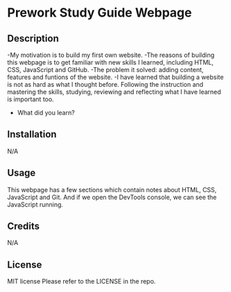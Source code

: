
# Prework Study Guide Webpage

## Description

-My motivation is to build my first own website.
-The reasons of building this webpage is to get familiar with new skills I learned, including HTML, CSS, JavaScript and GitHub.
-The problem it solved: adding content, features and funtions of the website.
-I have learned that building a website is not as hard as what I thought before. Following the instruction and mastering the skills, studying, reviewing and reflecting what I have learned is important too.
- What did you learn?


## Installation

N/A

## Usage

This webpage has a few sections which contain notes about HTML, CSS, JavaScript and Git. And if we open the DevTools console, we can see the JavaScript running. 

## Credits

N/A

## License


MIT license 
Please refer to the LICENSE in the repo.


